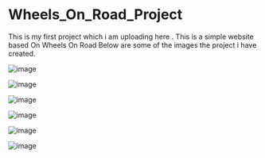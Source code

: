 # Wheels_On_Road_Project

This is my first project which i am uploading here . This is a simple website based On Wheels On Road
Below are some of the images the project i have created.

![image](https://github.com/RahulLikhar34/Tech-Project/assets/109016660/f4658c73-4151-46e7-b3d6-cbd9e9f0c4b2)

![image](https://github.com/RahulLikhar34/Tech-Project/assets/109016660/6122def6-887b-4d07-94d4-41f4ff8dca70)

![image](https://github.com/RahulLikhar34/Tech-Project/assets/109016660/522f0cb8-7b30-4741-8c6c-126bd0176301)

![image](https://github.com/RahulLikhar34/Tech-Project/assets/109016660/d7b5bf84-6d43-4c29-9f7d-70cf64ccd8ac)

![image](https://github.com/RahulLikhar34/Tech-Project/assets/109016660/c9347e5c-8e56-40f4-87b4-4ccf5e6f086f)

![image](https://github.com/RahulLikhar34/Tech-Project/assets/109016660/0c41ba55-f0b7-4582-8b93-8d4d22f3fe37)
